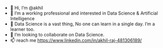 - 👋 Hi, I’m @akhil
- 👀 I’m a working professional and  interested in Data Science & Artificial Intelligence
- 🌱 Data Science is a vast thing, No one can learn in a single day. I’m a learner too.
- 💞️ I’m looking to collaborate on Data Science.
- 📫 reach me https://www.linkedin.com/in/akhil-raj-481306189/

<!---
akhil0496/akhil0496 is a ✨ special ✨ repository because its `README.md` (this file) appears on your GitHub profile.
You can click the Preview link to take a look at your changes.
--->
